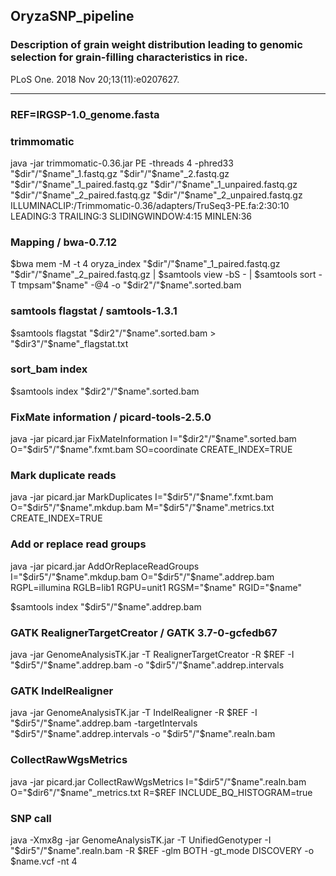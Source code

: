 ## OryzaSNP_pipeline
### Description of grain weight distribution leading to genomic selection for grain-filling characteristics in rice. 
PLoS One. 2018 Nov 20;13(11):e0207627.
***

### REF=IRGSP-1.0_genome.fasta
### trimmomatic
java -jar trimmomatic-0.36.jar PE -threads 4 -phred33 "$dir"/"$name"_1.fastq.gz "$dir"/"$name"_2.fastq.gz "$dir"/"$name"_1_paired.fastq.gz "$dir"/"$name"_1_unpaired.fastq.gz "$dir"/"$name"_2_paired.fastq.gz "$dir"/"$name"_2_unpaired.fastq.gz ILLUMINACLIP:/Trimmomatic-0.36/adapters/TruSeq3-PE.fa:2:30:10 LEADING:3 TRAILING:3 SLIDINGWINDOW:4:15 MINLEN:36

### Mapping / bwa-0.7.12
$bwa mem -M -t 4 oryza_index "$dir"/"$name"_1_paired.fastq.gz "$dir"/"$name"_2_paired.fastq.gz | $samtools view -bS - | $samtools sort -T tmpsam"$name" -@4 -o "$dir2"/"$name".sorted.bam

### samtools flagstat / samtools-1.3.1
$samtools flagstat "$dir2"/"$name".sorted.bam > "$dir3"/"$name"_flagstat.txt

### sort_bam index
$samtools index "$dir2"/"$name".sorted.bam

### FixMate information / picard-tools-2.5.0
java -jar picard.jar FixMateInformation I="$dir2"/"$name".sorted.bam O="$dir5"/"$name".fxmt.bam SO=coordinate CREATE_INDEX=TRUE

### Mark duplicate reads
java -jar picard.jar MarkDuplicates I="$dir5"/"$name".fxmt.bam O="$dir5"/"$name".mkdup.bam M="$dir5"/"$name".metrics.txt CREATE_INDEX=TRUE

### Add or replace read groups
java -jar picard.jar AddOrReplaceReadGroups I="$dir5"/"$name".mkdup.bam O="$dir5"/"$name".addrep.bam RGPL=illumina RGLB=lib1 RGPU=unit1 RGSM="$name" RGID="$name"

$samtools index "$dir5"/"$name".addrep.bam

### GATK RealignerTargetCreator / GATK 3.7-0-gcfedb67
java -jar GenomeAnalysisTK.jar -T RealignerTargetCreator -R $REF -I "$dir5"/"$name".addrep.bam -o "$dir5"/"$name".addrep.intervals

### GATK IndelRealigner
java -jar GenomeAnalysisTK.jar -T IndelRealigner -R $REF -I "$dir5"/"$name".addrep.bam -targetIntervals "$dir5"/"$name".addrep.intervals -o "$dir5"/"$name".realn.bam

### CollectRawWgsMetrics
java -jar picard.jar CollectRawWgsMetrics I="$dir5"/"$name".realn.bam O="$dir6"/"$name"_metrics.txt R=$REF INCLUDE_BQ_HISTOGRAM=true

### SNP call

java -Xmx8g -jar GenomeAnalysisTK.jar -T UnifiedGenotyper -I "$dir5"/"$name".realn.bam -R $REF -glm BOTH -gt_mode DISCOVERY -o $name.vcf -nt 4

